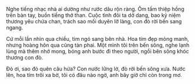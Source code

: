 Nghe tiếng nhạc nhà ai dường như rước dâu rộn ràng.
Ôm tấm thiệp hồng trên bàn tay, buồn tiếng thở than.
Cuộc tình đôi ta dở dang, bao kỷ niệm thương yêu chứa chan,
trách sao mối duyên lỡ làng, con đò rời bến sang ngang.

Cứ mỗi lần nhìn qua chiều, tim ngó sang bên nhà.
Hoa tím đẹp mỏng manh, nhưng hoàng hôn qua cũng tàn phai.
Một mình tôi trên bến sông, nghe lạnh lùng mà thêm nhớ mong,
bóng anh bước đi theo người, ngồi bên sông khóc thương con đò.

Đò ơi, sao đò quên câu hứa?
Con nước lững lờ, đò rời bến sông xưa.
Nước lên, hoa tím trôi xa bờ,
tôi có đâu nào ngờ, anh bây giờ chỉ còn trong mơ.